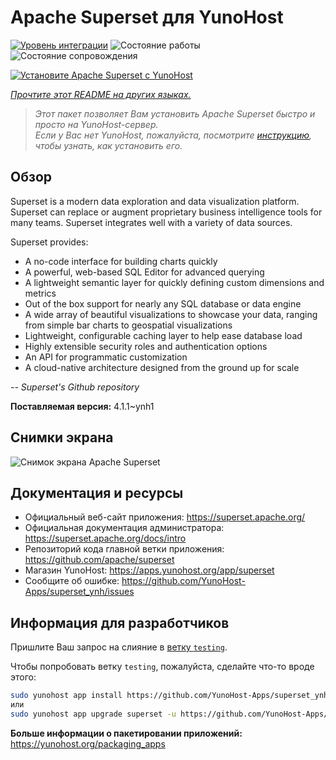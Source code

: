 <!--
Важно: этот README был автоматически сгенерирован <https://github.com/YunoHost/apps/tree/master/tools/readme_generator>
Он НЕ ДОЛЖЕН редактироваться вручную.
-->

# Apache Superset для YunoHost

[![Уровень интеграции](https://apps.yunohost.org/badge/integration/superset)](https://ci-apps.yunohost.org/ci/apps/superset/)
![Состояние работы](https://apps.yunohost.org/badge/state/superset)
![Состояние сопровождения](https://apps.yunohost.org/badge/maintained/superset)

[![Установите Apache Superset с YunoHost](https://install-app.yunohost.org/install-with-yunohost.svg)](https://install-app.yunohost.org/?app=superset)

*[Прочтите этот README на других языках.](./ALL_README.md)*

> *Этот пакет позволяет Вам установить Apache Superset быстро и просто на YunoHost-сервер.*  
> *Если у Вас нет YunoHost, пожалуйста, посмотрите [инструкцию](https://yunohost.org/install), чтобы узнать, как установить его.*

## Обзор

Superset is a modern data exploration and data visualization platform. Superset can replace or augment proprietary business intelligence tools for many teams. Superset integrates well with a variety of data sources.

Superset provides:

- A no-code interface for building charts quickly
- A powerful, web-based SQL Editor for advanced querying
- A lightweight semantic layer for quickly defining custom dimensions and metrics
- Out of the box support for nearly any SQL database or data engine
- A wide array of beautiful visualizations to showcase your data, ranging from simple bar charts to geospatial visualizations
- Lightweight, configurable caching layer to help ease database load
- Highly extensible security roles and authentication options
- An API for programmatic customization
- A cloud-native architecture designed from the ground up for scale

*-- Superset's Github repository*


**Поставляемая версия:** 4.1.1~ynh1

## Снимки экрана

![Снимок экрана Apache Superset](./doc/screenshots/explore.jpg)

## Документация и ресурсы

- Официальный веб-сайт приложения: <https://superset.apache.org/>
- Официальная документация администратора: <https://superset.apache.org/docs/intro>
- Репозиторий кода главной ветки приложения: <https://github.com/apache/superset>
- Магазин YunoHost: <https://apps.yunohost.org/app/superset>
- Сообщите об ошибке: <https://github.com/YunoHost-Apps/superset_ynh/issues>

## Информация для разработчиков

Пришлите Ваш запрос на слияние в [ветку `testing`](https://github.com/YunoHost-Apps/superset_ynh/tree/testing).

Чтобы попробовать ветку `testing`, пожалуйста, сделайте что-то вроде этого:

```bash
sudo yunohost app install https://github.com/YunoHost-Apps/superset_ynh/tree/testing --debug
или
sudo yunohost app upgrade superset -u https://github.com/YunoHost-Apps/superset_ynh/tree/testing --debug
```

**Больше информации о пакетировании приложений:** <https://yunohost.org/packaging_apps>
